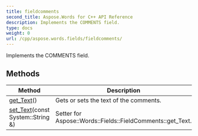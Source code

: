 ```yaml
---
title: fieldcomments
second_title: Aspose.Words for C++ API Reference
description: Implements the COMMENTS field. 
type: docs
weight: 0
url: /cpp/aspose.words.fields/fieldcomments/
---
```


Implements the COMMENTS field. 

## Methods

| Method | Description |
| --- | --- |
| [get_Text](./get_text/)() | Gets or sets the text of the comments.  |
| [set_Text](./set_text/)(const System::String &) | Setter for Aspose::Words::Fields::FieldComments::get_Text.  |
